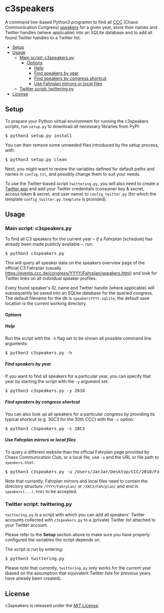 # c3speakers

A command line-based Python3 programm to find all [CCC](https://en.wikipedia.org/wiki/Chaos_Communication_Congress) (Chaos Communication Congress) [speakers](https://events.ccc.de/congress/2015/Fahrplan/speakers.html) for a given year, store their names and Twitter handles (where applicable)
into an SQLite database and to add all found Twitter handles to a Twitter list.


* [Setup](#setup)
* [Usage](#usage)
  * [Main script: c3speakers\.py](#main-script-c3speakerspy)
    * [Options](#options)
      * [Help](#help)
      * [Find speakers by year](#find-speakers-by-year)
      * [Find speakers by congress shortcut](#find-speakers-by-congress-shortcut)
      * [Use Fahrplan mirrors or local files](#use-fahrplan-mirrors-or-local-files)
  * [Twitter script: twittering\.py](#twitter-script-twitteringpy)
* [License](#license)

## Setup

To prepare your Python virtual environment for running the c3speakers scripts, run ```setup.py``` to download all necessary libraries from PyPI:

<pre>
$ python3 setup.py install
</pre>

You can then remove some unneeded files introduced by the setup process, with:
<pre>
$ python3 setup.py clean
</pre>

Next, you might want to review the variables defined for default paths and names in `config.txt`, and possibly change them to suit your needs.

To use the Twitter-based script `twittering.py`, you will also need to create a [Twitter app](https://apps.twitter.com/) and add your Twitter credentials (consumer key & secret, access token & secret, and user name) to `config_twitter.py` (for which the template  `config_twitter.py.template` is provided).


## Usage

### Main script: c3speakers.py

To find all C3 speakers for the current year – *if* a *Fahrplan* (schedule) has already been made publicly available –, run:<br>

<pre>
$ python3 c3speakers.py
</pre>

This will query all speaker data on the speakers overview page of the official C3 Fahrplan (usually <a href="https://events.ccc.de/congress/YYYY/Fahrplan/speakers.html">https://events.ccc.de/congress/YYYY/Fahrplan/speakers.html</a>) and look for Twitter links on all individual speaker profiles.

Every found speaker's ID, name and Twitter handle (where applicable) will subsequently be saved into an SQLite database for the queried congress. The default filename for the db is ```speakersYYYY.sqlite```, the default save location is the current working directory.

#### Options

##### Help
Run the script with the ```-h``` flag set to be shown all possible command line arguments:<br>

<pre>
$ python3 c3speakers.py -h
</pre>

##### Find speakers by year
If you want to find all speakers for a particular year, you can specify that year by starting the script with the ```-y``` argument set:<br>
<pre>
$ python3 c3speakers.py -y 2010
</pre>

##### Find speakers by congress shortcut
You can also look up all speakers for a particular congress by providing its typical shortcut (e.g. 30C3 for the 30th CCC) with the ```-c``` option:<br>
<pre>
$ python3 c3speakers.py -c 28C3
</pre>

##### Use Fahrplan mirrors or local files
To query a different website than the official Fahrplan page provided by Chaos Communication Club, or a local file, use ```-u``` and the URL or file path to ```speakers.html```:<br>
<pre>
$ python3 c3speakers.py -u /Users/JarJar/Desktop/CCC/2010/Fahrplan/speakers.html
</pre>
Note that currently, Fahrplan mirrors and local files need to contain the directory structure ```/YYYY/Fahrplan/``` or ```/XXC3/Fahrplan/``` and end in ```speakers(...).html``` to be accepted.

### Twitter script: twittering.py

```twittering.py``` is a script with which you can add all speakers' Twitter accounts collected with ```c3speakers.py``` to a (private) Twitter list attached to your Twitter account.

Please refer to the **Setup** section above to make sure you have properly configured the variables the script depends on.

The script is run by entering:

<pre>
$ python3 twittering.py
</pre>

Please note that currently, ```twittering.py``` only works for the current year (based on the assumption that equivalent Twitter lists for previous years have already been created).

## License

c3speakers is released under the [MIT License](LICENSE).